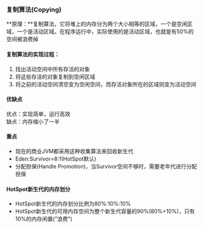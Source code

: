 ### 复制算法\(Copying\)

**原理：**复制算法，它将堆上的内存分为两个大小相等的区域，一个是空闲区域，一个是活动区域。在程序运行中，实际使用的是活动区域，也就是有50%的空间被浪费掉

#### 复制算法的实现过程：

1. 找出活动空间中所有存活的对象
2. 将这些存活的对象复制到空闲区域
3. 将之前的活动空间清空变为空闲空间，而存活对象所在的区域则变为活动空间

#### 优缺点

优点：实现简单，运行高效  
缺点：内存缩小了一半

#### 重点

* 现在的商业JVM都采用这种收集算法来回收新生代
* Eden:Survivor=8:1\(HotSpot默认\)
* 分配担保\(Handle Promotion\)，当Survivor空间不够时，需要老年代进行分配担保

#### HotSpot新生代的内存划分

* HotSpot新生代的内存划分比例为80%:10%:10%
* HotSpot新生代的可用内存空间为整个新生代容量的90%\(80%+10%\)，只有10%的内存闲置\("浪费"\)



